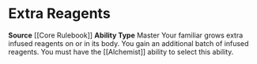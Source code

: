 ﻿---
ability_type: Master
actions: null
frequency: null
id: '14'
name: Extra Reagents
rarity: Common
requirement: null
source: '[[DATABASE/source/Core Rulebook|Core Rulebook]]'
trait: null
type: Familiar Ability

---
# Extra Reagents

**Source** [[Core Rulebook]] 
**Ability Type** Master
Your familiar grows extra infused reagents on or in its body. You gain an additional batch of infused reagents. You must have the [[Alchemist]] ability to select this ability.